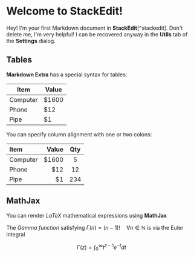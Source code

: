 # Welcome to StackEdit!


Hey! I'm your first Markdown document in **StackEdit**[^stackedit]. Don't delete me, I'm very helpful! I can be recovered anyway in the **Utils** tab of the <i class="icon-cog"></i> **Settings** dialog.






## Tables

**Markdown Extra** has a special syntax for tables:

Item     | Value
-------- | ---
Computer | $1600
Phone    | $12
Pipe     | $1

You can specify column alignment with one or two colons:

| Item     | Value | Qty   |
| :------- | ----: | :---: |
| Computer | $1600 |  5    |
| Phone    | $12   |  12   |
| Pipe     | $1    |  234  |




## MathJax

You can render *LaTeX* mathematical expressions using **MathJax**

The *Gamma function* satisfying $\Gamma(n) = (n-1)!\quad\forall n\in\mathbb N$ is via the Euler integral

$$  \Gamma(z) = \int_0^\infty t^{z-1}e^{-t}dt  $$
